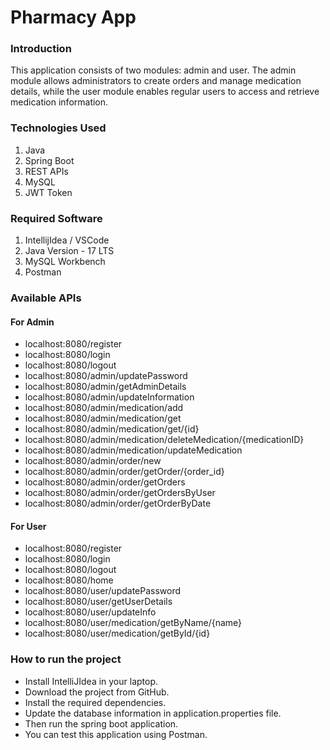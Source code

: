 # Pharmacy App

### Introduction

This application consists of two modules: admin and user. The admin module allows administrators to create orders and
manage medication details, while the user module enables regular users to access and retrieve medication information.

### Technologies Used

1. Java
2. Spring Boot
3. REST APIs
4. MySQL
5. JWT Token

### Required Software

1. IntellijIdea / VSCode
2. Java Version - 17 LTS
3. MySQL Workbench
4. Postman

### Available APIs

#### For Admin

- localhost:8080/register
- localhost:8080/login
- localhost:8080/logout
- localhost:8080/admin/updatePassword
- localhost:8080/admin/getAdminDetails
- localhost:8080/admin/updateInformation
- localhost:8080/admin/medication/add
- localhost:8080/admin/medication/get
- localhost:8080/admin/medication/get/{id}
- localhost:8080/admin/medication/deleteMedication/{medicationID}
- localhost:8080/admin/medication/updateMedication
- localhost:8080/admin/order/new
- localhost:8080/admin/order/getOrder/{order_id}
- localhost:8080/admin/order/getOrders
- localhost:8080/admin/order/getOrdersByUser
- localhost:8080/admin/order/getOrderByDate

#### For User

- localhost:8080/register
- localhost:8080/login
- localhost:8080/logout
- localhost:8080/home
- localhost:8080/user/updatePassword
- localhost:8080/user/getUserDetails
- localhost:8080/user/updateInfo
- localhost:8080/user/medication/getByName/{name}
- localhost:8080/user/medication/getById/{id}

### How to run the project

- Install IntelliJIdea in your laptop.
- Download the project from GitHub.
- Install the required dependencies.
- Update the database information in application.properties file.
- Then run the spring boot application.
- You can test this application using Postman.
